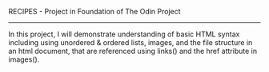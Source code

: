 RECIPES - Project in Foundation of The Odin Project
___________________________________________________

In this project, I will demonstrate understanding of basic HTML syntax including using unordered & ordered lists, images, and the file structure in an html document, that are referenced using links(<a>) and the href attribute in images(<img>).